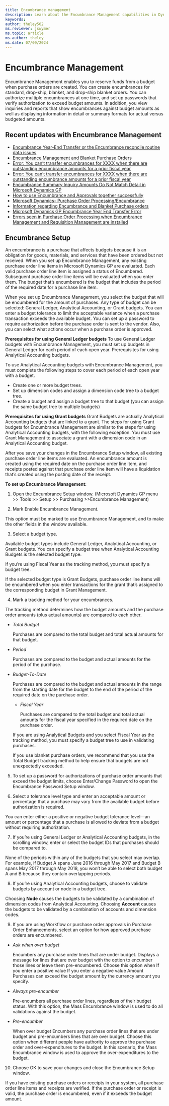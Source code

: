 ```yaml
---
title: Encumbrance management
description: Learn about the Encumbrance Management capabilities in Dynamics GP.
keywords: 
author: theley502
ms.reviewer: jswymer
ms.topic: article
ms.author: theley
ms.date: 07/09/2024
---
```


# Encumbrance Management
Encumbrance Management enables you to reserve funds from a budget when purchase orders are created. You can create encumbrances for standard, drop-ship, blanket, and drop-ship blanket orders. You can authorize multiple encumbrances at one time, and set up passwords that verify authorization to exceed budget amounts. In addition, you view inquiries and reports that show encumbrances against budget amounts as well as displaying information in detail or summary formats for actual versus budgeted amounts.

## Recent updates with Encumbrance Management

- [Encumbrance Year-End Transfer or the Encumbrance reconcile routine data issues](https://community.dynamics.com/blogs/post/?postid=70bb2e70-82e6-4049-a3aa-b5a1b8a9afc0)
- [Encumbrance Management and Blanket Purchase Orders](https://community.dynamics.com/blogs/post/?postid=3b463b0a-ce74-4663-9fdd-ab8956d69c7f)
- [Error: You can’t transfer encumbrances for XXXX when there are outstanding encumbrance amounts for a prior fiscal year](https://community.dynamics.com/blogs/post/?postid=a59bf1e9-7e94-4fbe-8b96-4e4508fcc715)
- [Error: You can’t transfer encumbrances for XXXX when there are outstanding encumbrance amounts for a prior fiscal year](https://github.com/theley502/msftdynamicsgpdocs/assets/43243051/59b7022d-e846-4144-8f34-72d9bb2ae8fd)
- [Encumbrance Summary Inquiry Amounts Do Not Match Detail in Microsoft Dynamics GP](https://community.dynamics.com/blogs/post/?postid=ee1f1afc-6c4b-48eb-b242-24ba8577698f)
- [How to use Encumbrance and Approvals together successfully](https://community.dynamics.com/blogs/post/?postid=a5e474e8-bc64-4316-924f-b3f98dad023a)
- [Microsoft Dynamics- Purchase Order Processing/Encumbrance](https://community.dynamics.com/blogs/post/?postid=faefd3c7-0068-4e5e-a5d6-4a168221ee51)
- [Information regarding Encumbrance and Blanket Purchase orders](https://community.dynamics.com/blogs/post/?postid=85ee2dfc-bd4c-4c06-8798-00cb58160210)
- [Microsoft Dynamics GP Encumbrance Year End Transfer Error](https://community.dynamics.com/blogs/post/?postid=3e311f09-b974-4b1a-8e9e-ec03ced203a8)
- [Errors seen in Purchase Order Processing when Encumbrance Management and Requisition Management are installed](https://community.dynamics.com/blogs/post/?postid=e16c0e9d-cd66-4ccb-8b31-985b3c83f7b2)

## Encumbrance Setup

An encumbrance is a purchase that affects budgets because it is an obligation for goods, materials, and services that have been ordered but not received. When you set up Encumbrance Management, any existing purchase order line items in Microsoft Dynamics GP are evaluated. Each valid purchase order line item is assigned a status of Encumbered. Subsequent purchase order line items will be evaluated when you enter them. The budget that’s encumbered is the budget that includes the period of the required date for a purchase line item.

When you set up Encumbrance Management, you select the budget that will be encumbered for the amount of purchases. Any type of budget can be selected: 
General Ledger, Analytical Accounting, or Grant budgets.
You can enter a budget tolerance to limit the acceptable variance when a purchase transaction exceeds the available budget. You can set up a password to require 
authorization before the purchase order is sent to the vendor. Also, you can select what actions occur when a purchase order is approved.

**Prerequisites for using General Ledger budgets**
To use General Ledger budgets with Encumbrance Management, you must set up budgets in General Ledger for each period of each open year.
Prerequisites for using Analytical Accounting budgets.

To use Analytical Accounting budgets with Encumbrance Management, you must complete the following steps to cover each period of each open year with a budget.  

- Create one or more budget trees.
- Set up dimension codes and assign a dimension code tree to a budget tree.
- Create a budget and assign a budget tree to that budget (you can assign the same budget tree to multiple budgets)

**Prerequisites for using Grant budgets**
Grant Budgets are actually Analytical Accounting budgets that are linked to a grant. 
The steps for using Grant budgets for Encumbrance Management are similar to the steps for using Analytical Accounting budgets, with the following exception. You must use Grant Management to associate a grant with a dimension code in an Analytical Accounting budget.

After you save your changes in the Encumbrance Setup window, all existing purchase order line items are evaluated. An encumbrance amount is created using the required date on the purchase order line item, and receipts posted against that purchase order line item will have a liquidation that’s created using the posting 
date of the receipt. 

**To set up Encumbrance Management:**
1. Open the Encumbrance Setup window.
(Microsoft Dynamics GP menu >> Tools >> Setup >> Purchasing >>Encumbrance Management)

2. Mark Enable Encumbrance Management.

  This option must be marked to use Encumbrance Management, and to make the other fields in the window available.

3. Select a budget type.

  Available budget types include General Ledger, Analytical Accounting, or Grant budgets. You can specify a budget tree when Analytical Accounting Budgets is the selected budget type. 

  If you’re using Fiscal Year as the tracking method, you must specify a budget tree.

  If the selected budget type is Grant Budgets, purchase order line items will be encumbered when you enter transactions for the grant that’s assigned to the corresponding budget in Grant Management. 

4. Mark a tracking method for your encumbrances.

  The tracking method determines how the budget amounts and the purchase order amounts (plus actual amounts) are compared to each other.

  - *Total Budget*

    Purchases are compared to the total budget and total actual amounts for that budget.

  - *Period*

    Purchases are compared to the budget and actual amounts for the period of the purchase.

- *Budget-To-Date*

    Purchases are compared to the budget and actual amounts in the range from the starting date for the budget to the end of the period of the required date on the purchase order. 

  - *Fiscal Year*

    Purchases are compared to the total budget and total actual amounts for the fiscal year specified in the required date on the purchase order. 

  If you are using Analytical Budgets and you select Fiscal Year as the tracking method, you must specify a budget tree to use in validating purchases. 

  If you use blanket purchase orders, we recommend that you use the Total Budget tracking method to help ensure that budgets are not unexpectedly exceeded.

5. To set up a password for authorizations of purchase order amounts that exceed the budget limits, choose Enter/Change Password to open the Encumbrance 
Password Setup window. 

6. Select a tolerance level type and enter an acceptable amount or percentage that a purchase may vary from the available budget before authorization is required.

  You can enter either a positive or negative budget tolerance level—an amount or percentage that a purchase is allowed to deviate from a budget without requiring authorization. 

7. If you’re using General Ledger or Analytical Accounting budgets, in the scrolling window, enter or select the budget IDs that purchases should be compared to.

  None of the periods within any of the budgets that you select may overlap. For example, if Budget A spans June 2016 through May 2017 and Budget B spans May 2017 through May 2018, you won’t be able to select both budget A and B because they contain overlapping periods. 

8. If you’re using Analytical Accounting budgets, choose to validate budgets by account or node in a budget tree.

  Choosing **Node** causes the budgets to be validated by a combination of dimension codes from Analytical Accounting. Choosing **Account** causes the budgets to be validated by a combination of 
accounts and dimension codes. 

9. If you are using Workflow or purchase order approvals in Purchase Order Enhancements, select an option for how approved purchase orders are 
encumbered.

- *Ask when over budget*

  Encumbers any purchase order lines that are under budget. Displays a message for lines that are over budget with the option to encumber those lines or leave them pre-encumbered. Choose this option when If you enter a positive value If you enter a negative value Amount Purchases can exceed the budget amount by the currency amount you specify.

- *Always pre-encumber*

  Pre-encumbers all purchase order lines, regardless of their budget status. With this option, the Mass Encumbrance window is used to do all validations against the budget.

- *Pre-encumber*

  When over budget Encumbers any purchase order lines that are under budget and pre-encumbers lines that are over budget. Choose this option when different people have authority to approve the purchase order 
and over-expenditures to the budget. In this scenario, the Mass Encumbrance window is used to approve the over-expenditures to the budget.

10. Choose OK to save your changes and close the Encumbrance Setup window.

If you have existing purchase orders or receipts in your system, all purchase order line items and receipts are verified. If the purchase order or receipt is valid, the purchase order is encumbered, even if it exceeds the budget amount. 


<!--## See also-->
